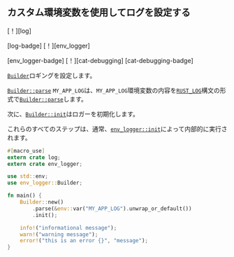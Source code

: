 ## <!--Use a custom environment variable to set up logging--> カスタム環境変数を使用してログを設定する

<!--[!][log]-->
[！][log]
<!--[log-badge] [!][env_logger]-->
[log-badge] [！][env_logger]
<!--[env_logger-badge] [!][cat-debugging]-->
[env_logger-badge] [！][cat-debugging]
[cat-debugging-badge]
<!--[`Builder`] configures logging.-->
[`Builder`]ロギングを設定します。

<!--[`Builder::parse`] parses `MY_APP_LOG` environment variable contents in the form of [`RUST_LOG`] syntax.-->
[`Builder::parse`] `MY_APP_LOG`は、`MY_APP_LOG`環境変数の内容を[`RUST_LOG`]構文の形式で[`Builder::parse`]します。
<!--Then, [`Builder::init`] initializes the logger.-->
次に、[`Builder::init`]はロガーを初期化します。
<!--All these steps are normally done internally by [`env_logger::init`].-->
これらのすべてのステップは、通常、[`env_logger::init`]によって内部的に実行されます。

```rust
#[macro_use]
extern crate log;
extern crate env_logger;

use std::env;
use env_logger::Builder;

fn main() {
    Builder::new()
        .parse(&env::var("MY_APP_LOG").unwrap_or_default())
        .init();

    info!("informational message");
    warn!("warning message");
    error!("this is an error {}", "message");
}
```

<!--[`env_logger::init`]: https://docs.rs/env_logger/*/env_logger/fn.init.html
 [`Builder`]: https://docs.rs/env_logger/*/env_logger/struct.Builder.html
 [`Builder::init`]: https://docs.rs/env_logger/*/env_logger/struct.Builder.html#method.init
 [`Builder::parse`]: https://docs.rs/env_logger/*/env_logger/struct.Builder.html#method.parse
 [`RUST_LOG`]: https://docs.rs/env_logger/*/env_logger/#enabling-logging
-->
[`env_logger::init`]: https://docs.rs/env_logger/*/env_logger/fn.init.html
 [`Builder`]: https://docs.rs/env_logger/*/env_logger/struct.Builder.html
 [`Builder::init`]: https://docs.rs/env_logger/*/env_logger/struct.Builder.html#method.init
 [`Builder::parse`]: https://docs.rs/env_logger/*/env_logger/struct.Builder.html#method.parse
 [`RUST_LOG`]: https://docs.rs/env_logger/*/env_logger/#enabling-logging

